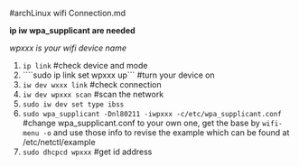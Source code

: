 #archLinux wifi Connection.md

**ip iw wpa_supplicant are needed** 

*wpxxx is your wifi device name*

1. ```ip link``` #check device and mode
2. ````sudo ip link set wpxxx up``` #turn your device on
3. ```iw dev wxxx link``` #check connection
4. ```iw dev wpxxx scan``` #scan the network
5. ```sudo iw dev set type ibss```
6. ```sudo wpa_supplicant -Dnl80211 -iwpxxx -c/etc/wpa_supplicant.conf```
#change wpa_supplicant.conf to your own one, get the base by ```wifi-menu -o``` 
and use those info to revise the example which can be found at /etc/netctl/example
7. ```sudo dhcpcd wpxxx``` #get id address 
